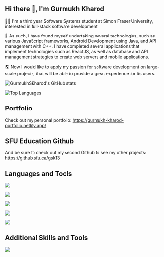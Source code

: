 ## Hi there 👋, I'm Gurmukh Kharod

<!--
**GurmukhSKharod/GurmukhSKharod** is a ✨ _special_ ✨ repository because its `README.md` (this file) appears on your GitHub profile.

Here are some ideas to get you started:

- 🔭 I’m currently working on ...
- 🌱 I’m currently learning ...
- 👯 I’m looking to collaborate on ...
- 🤔 I’m looking for help with ...
- 💬 Ask me about ...
- 📫 How to reach me: ...
- 😄 Pronouns: ...
- ⚡ Fun fact: ...
-->

👨‍💻 I'm a third year Software Systems student at Simon Fraser University, interested in full-stack software development. 

🌱 As such, I have found myself undertaking several technologies, such as various JavaScript frameworks, Android Development using Java, and API management with C++. I have completed several applications that implement technologies such as ReactJS, as well as database and API management strategies to create web servers and mobile applications.

🌎 Now I would like to apply my passion for software development on large-scale projects, that will be able to provide a great experience for its users.

![GurmukhSKharod's GitHub stats](https://github-readme-stats.vercel.app/api?username=GurmukhSKharod&show_icons=true&theme=radical)

![Top Languages](https://github-readme-stats.vercel.app/api/top-langs/?username=GurmukhSKharod&layout=compact&theme=default)

## Portfolio

Check out my personal portfolio: https://gurmukh-kharod-portfolio.netlify.app/ 

## SFU Education Github

And be sure to check out my second Github to see my other projects: https://github.sfu.ca/gsk13

## Languages and Tools

![](https://skillicons.dev/icons?i=python,java,c,cpp,haskell,rust)

![](https://skillicons.dev/icons?i=html,css,javascript,react,jquery,nodejs,expressjs,tailwind)

![](https://skillicons.dev/icons?i=sqlite,mysql,postgres,mongodb)

![](https://skillicons.dev/icons?i=git,github)

![](https://skillicons.dev/icons?i=linux,windows,mac)

## Additional Skills and Tools

![](https://skillicons.dev/icons?i=figma,androidstudio,visualstudio,eclipse)
